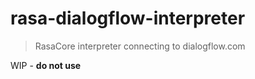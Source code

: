 # rasa-dialogflow-interpreter
> RasaCore interpreter connecting to dialogflow.com

WIP - **do not use**
